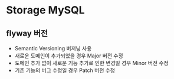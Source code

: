 # Storage MySQL

## flyway 버전

- Semantic Versioning 버저닝 사용
- 새로운 도메인이 추가되었을 경우 Major 버전 수정
- 도메인 추가 없이 새로운 기능 추가로 인한 변경일 경우 Minor 버전 수정
- 기존 기능의 버그 수정일 경우 Patch 버전 수정
